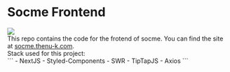 # Socme Frontend
<img src='https://images.unsplash.com/photo-1645499355036-f2e04e4cdb4f?ixlib=rb-4.0.3&ixid=MnwxMjA3fDB8MHxwaG90by1wYWdlfHx8fGVufDB8fHx8&auto=format&fit=crop&w=1332&q=80'>
<br/>
This repo contains the code for the frotend of socme. You can find the site at <a href='https://socme.thenu-k.com'>socme.thenu-k.com</a>.<br/>
Stack used for this project:<br/>
```
 - NextJS
 - Styled-Components
 - SWR
 - TipTapJS
 - Axios
```

